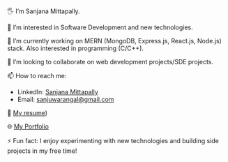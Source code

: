 
🖐️ I’m Sanjana Mittapally.

👀 I’m interested in Software Development and new technologies.

🌱 I’m currently working on MERN (MongoDB, Express.js, React.js, Node.js) stack. Also interested in programming (C/C++).

💞️ I’m looking to collaborate on web development projects/SDE projects.

📫 How to reach me:
- LinkedIn: [Sanjana Mittapally](https://www.linkedin.com/in/mittapally-sanjana-a231b0292)
- Email: [sanjuwarangal@gmail.com](mailto:sanjuwarangal@gmail.com)

📄 [My resume](https://drive.google.com/file/d/1jWs8rfyXv3jMDHDa8uNknE_e0fSuLsNy/view?usp=sharing))

🌐 [My Portfolio](https://my-portfolio-bdrf.onrender.com/)

⚡ Fun fact: I enjoy experimenting with new technologies and building side projects in my free time!

